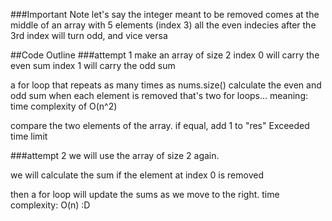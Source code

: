 ###Important Note
let's say the integer meant to be removed comes at the middle of an array with 5 elements (index 3)
all the even indecies after the 3rd index will turn odd, and vice versa

##Code Outline 
###attempt 1
make an array of size 2
index 0 will carry the even sum
index 1 will carry the odd sum

a for loop that repeats as many times as nums.size()
calculate the even and odd sum when each element is removed
    that's two for loops... meaning: time complexity of O(n^2)

compare the two elements of the array.
if equal, add 1 to "res"
Exceeded time limit

###attempt 2
we will use the array of size 2 again.
        
we will calculate the sum if the element at index 0 is removed

then a for loop will update the sums as we move to the right.
time complexity: O(n) :D
